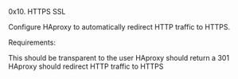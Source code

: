 0x10. HTTPS SSL

Configure HAproxy to automatically redirect HTTP traffic to HTTPS.

Requirements:

This should be transparent to the user
HAproxy should return a 301
HAproxy should redirect HTTP traffic to HTTPS
